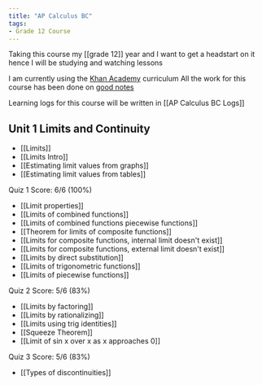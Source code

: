 ```yaml
---
title: "AP Calculus BC"
tags:
- Grade 12 Course
---
```

Taking this course my [[grade 12]] year and I want to get a headstart on it hence I will be studying and watching lessons

I am currently using the [Khan Academy](https://www.khanacademy.org/math/ap-calculus-bc) curriculum
All the work for this course has been done on [good notes](https://share.goodnotes.com/s/3MyJ4ctjUc4RpfrtEAiwij)

Learning logs for this course will be written in [[AP Calculus BC Logs]]

## Unit 1 Limits and Continuity

- [[Limits]]
- [[Limits Intro]]
- [[Estimating limit values from graphs]]
- [[Estimating limit values from tables]]

Quiz 1 Score: 6/6 (100%)

- [[Limit properties]]
- [[Limits of combined functions]]
- [[Limits of combined functions piecewise functions]]
- [[Theorem for limits of composite functions]]
- [[Limits for composite functions, internal limit doesn't exist]]
- [[Limits for composite functions, external limit doesn't exist]]
- [[Limits by direct substitution]]
- [[Limits of trigonometric functions]]
- [[Limits of piecewise functions]]

Quiz 2 Score: 5/6 (83%)

- [[Limits by factoring]]
- [[Limits by rationalizing]]
- [[Limits using trig identities]]
- [[Squeeze Theorem]]
- [[Limit of sin x over x as x approaches 0]]

Quiz 3 Score: 5/6 (83%)

- [[Types of discontinuities]] 